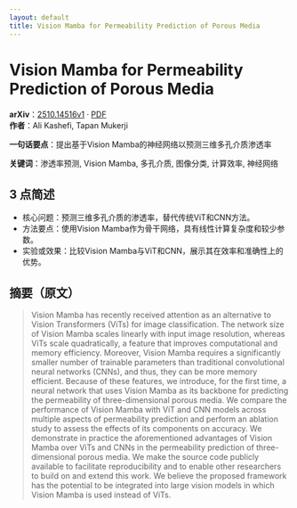 ```yaml
---
layout: default
title: Vision Mamba for Permeability Prediction of Porous Media
---
```


# Vision Mamba for Permeability Prediction of Porous Media
**arXiv**：[2510.14516v1](https://arxiv.org/abs/2510.14516) · [PDF](https://arxiv.org/pdf/2510.14516.pdf)  
**作者**：Ali Kashefi, Tapan Mukerji  

**一句话要点**：提出基于Vision Mamba的神经网络以预测三维多孔介质渗透率

**关键词**：渗透率预测, Vision Mamba, 多孔介质, 图像分类, 计算效率, 神经网络

## 3 点简述
- 核心问题：预测三维多孔介质的渗透率，替代传统ViT和CNN方法。
- 方法要点：使用Vision Mamba作为骨干网络，具有线性计算复杂度和较少参数。
- 实验或效果：比较Vision Mamba与ViT和CNN，展示其在效率和准确性上的优势。

## 摘要（原文）

> Vision Mamba has recently received attention as an alternative to Vision
> Transformers (ViTs) for image classification. The network size of Vision Mamba
> scales linearly with input image resolution, whereas ViTs scale quadratically,
> a feature that improves computational and memory efficiency. Moreover, Vision
> Mamba requires a significantly smaller number of trainable parameters than
> traditional convolutional neural networks (CNNs), and thus, they can be more
> memory efficient. Because of these features, we introduce, for the first time,
> a neural network that uses Vision Mamba as its backbone for predicting the
> permeability of three-dimensional porous media. We compare the performance of
> Vision Mamba with ViT and CNN models across multiple aspects of permeability
> prediction and perform an ablation study to assess the effects of its
> components on accuracy. We demonstrate in practice the aforementioned
> advantages of Vision Mamba over ViTs and CNNs in the permeability prediction of
> three-dimensional porous media. We make the source code publicly available to
> facilitate reproducibility and to enable other researchers to build on and
> extend this work. We believe the proposed framework has the potential to be
> integrated into large vision models in which Vision Mamba is used instead of
> ViTs.

